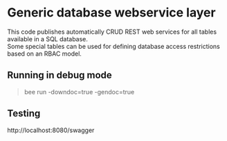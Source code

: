 Generic database webservice layer
=================================
This code publishes automatically CRUD REST web services for all tables available in a SQL database.  
Some special tables can be used for defining database access restrictions based on an RBAC model.

Running in debug mode
---------------------
> bee run -downdoc=true -gendoc=true

Testing
-------
 http://localhost:8080/swagger